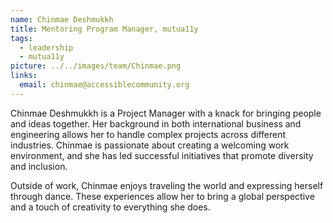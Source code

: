 ```yaml
---
name: Chinmae Deshmukkh
title: Mentoring Program Manager, mutua11y
tags:
  - leadership
  - mutua11y
picture: ../../images/team/Chinmae.png
links:
  email: chinmae@accessiblecommunity.org
---
```


Chinmae Deshmukkh is a Project Manager with a knack for bringing people and ideas together. Her background in both international business and engineering allows her to handle complex projects across different industries. Chinmae is passionate about creating a welcoming work environment, and she has led successful initiatives that promote diversity and inclusion.

Outside of work, Chinmae enjoys traveling the world and expressing herself through dance. These experiences allow her to bring a global perspective and a touch of creativity to everything she does.
